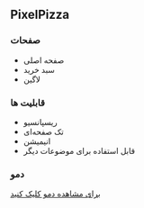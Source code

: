 ## PixelPizza

### صفحات
- صفحه اصلی
- سبد خرید
- لاگین

### قابلیت ها
- ریسپانسیو
- تک صفحه‌ای
- انیمیشن
- قابل استفاده برای موضوعات دیگر

### دمو
[برای مشاهده دمو کلیک کنید](https://YasinH4010.github.io/PixelPizza)
